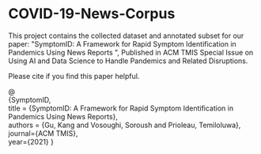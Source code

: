 # COVID-19-News-Corpus
This project contains the collected dataset and annotated subset for our paper: "SymptomID: A Framework for Rapid Symptom Identification in Pandemics Using News Reports
", Published in ACM TMIS Special Issue on Using AI and Data Science to Handle Pandemics and Related Disruptions.

Please cite if you find this paper helpful.

@ \
{SymptomID, \
title = {SymptomID: A Framework for Rapid Symptom Identification in Pandemics Using News Reports}, \
authors = {Gu, Kang and Vosoughi, Soroush and Prioleau, Temiloluwa}, \
journal={ACM TMIS}, \
year={2021}
}
